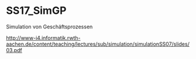 # SS17_SimGP
Simulation von Geschäftsprozessen


http://www-i4.informatik.rwth-aachen.de/content/teaching/lectures/sub/simulation/simulationSS07/slides/03.pdf
